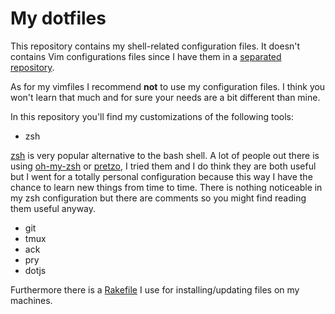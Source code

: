 My dotfiles
===========

This repository contains my shell-related configuration files. It doesn't
contains Vim configurations files since I have them in a [separated repository](https://github.com/lucapette/vimfiles).

As for my vimfiles I recommend **not** to use my configuration files. I think
you won't learn that much and for sure your needs are a bit different than
mine.

In this repository you'll find my customizations of the following tools:

- zsh

[zsh](http://www.zsh.org/) is very popular alternative to the bash shell. A
lot of people out there is using
[oh-my-zsh](https://github.com/robbyrussell/oh-my-zsh) or
[pretzo](https://github.com/sorin-ionescu/prezto), I tried them and I do think
they are both useful but I went for a totally personal configuration because
this way I have the chance to learn new things from time to time. There is
nothing noticeable in my zsh configuration but there are comments so you might
find reading them useful anyway.

- git
- tmux
- ack
- pry
- dotjs

Furthermore there is a
[Rakefile](https://github.com/lucapette/dotfiles/blob/master/Rakefile) I use
for installing/updating files on my machines.
